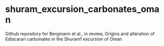 # shuram_excursion_carbonates_oman
Github repository for Bergmann et al., in review, Origins and alteration of Ediacaran carbonates in the Shuram1 excursion of Oman
